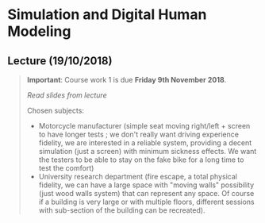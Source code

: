# Simulation and Digital Human Modeling

## Lecture (19/10/2018)

> **Important**: Course work 1 is due **Friday 9th November 2018**.
>
> *Read slides from lecture*
>
> Chosen subjects:
>
> - Motorcycle manufacturer (simple seat moving right/left + screen to have longer tests ; we don't really want driving
experience fidelity, we are interested in a reliable system, providing a decent simulation (just a screen) with minimum sickness effects.
We want the testers to be able to stay on the fake bike for a long time to test the comfort)
> - University research department (fire escape, a total physical fidelity, we can have a large space with "moving walls" possibility (just
wood walls system) that can represent any space. Of course if a building is very large or with multiple floors, different sessions with sub-section
of the building can be recreated).
